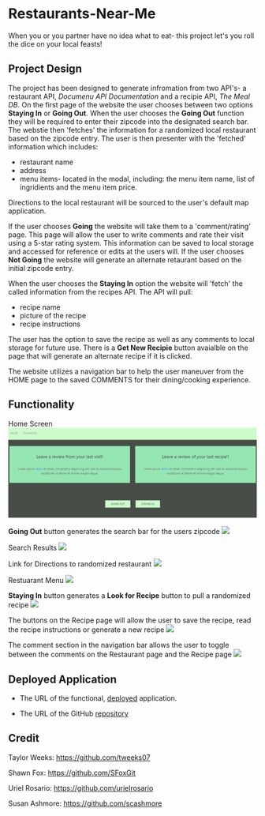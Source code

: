 # Restaurants-Near-Me
When you or you partner have no idea what to eat- this project let's you roll the dice on your local feasts!

## Project Design
The project has been designed to generate infromation from two API's- a restaurant API, *Documenu API Documentation*  and a recipie API, *The Meal DB*.  On the first page of the website the user chooses between two options **Staying In** or **Going Out**.  When the user chooses the **Going Out** function they will be required to enter their zipcode into the designated search bar.  The webstie then 'fetches' the information for a randomized local restaurant based on the zipcode entry.  The user is then presenter with the 'fetched' information which includes:  
- restaurant name
- address
- menu items- located in the modal, including: the menu item name, list of ingridients and the menu item price.  

Directions to the local restaurant will be sourced to the user's default map application.

If the user chooses **Going** the website will take them to a 'comment/rating' page.  This page will allow the user to write comments and rate their visit using a 5-star rating system.  This information can be saved to local storage and accessed for reference or edits at the users will.  If the user chooses **Not Going** the website will generate an alternate retaurant based on the initial zipcode entry.

When the user chooses the **Staying In** option the website will 'fetch' the called information from the recipes API.  The API will pull:
- recipe name
- picture of the recipe
- recipe instructions

The user has the option to save the recipe as well as any comments to local storage for future use.  There is a **Get New Recipie** button avaialble on the page that will generate an alternate recipe if it is clicked.

The website utilizes a navigation bar to help the user maneuver from the HOME page to the saved COMMENTS for their dining/cooking experience.

## Functionality

Home Screen
![](\assets\Images.PNG\projectshot1.PNG)

**Going Out** button generates the search bar for the users zipcode
![](\assets\Images.PNG\ProGoingOut.PNG)

Search Results
![](\assets\Images\ProjSearched.PNG)

Link for Directions to randomized restaurant
![](\assets\Images\ProjMap.PNG)

Restuarant Menu
![](assets\Images\ProjMenu.PNG)

**Staying In** button generates a **Look for Recipe** button to pull a randomized recipe
![](\assets\Images\ProjStayingIn.PNG)

The buttons on the Recipe page will allow the user to save the recipe, read the recipe instructions or generate a new recipe 
![](\assets\Images\ProjRecipe.PNG)

The comment section in the navigation bar allows the user to toggle between the comments on the Restaurant page and the Recipe page
![](assets\Images\ProjComments.PNG)




## Deployed Application

* The URL of the functional, [deployed](https://scashmore.github.io/Restaurants-Near-Me/) application.

* The URL of the GitHub [repository](https://github.com/scashmore/Restaurants-Near-Me)

## Credit
Taylor Weeks: https://github.com/tweeks07

Shawn Fox: https://github.com/SFoxGit

Uriel Rosario: https://github.com/urielrosario

Susan Ashmore: https://github.com/scashmore
